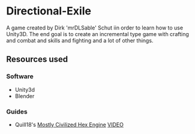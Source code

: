 # Directional-Exile
A game created by Dirk 'mrDLSable' Schut iin order to learn how to use Unity3D. The end goal is to create an incremental type game with crafting and combat and skills and fighting and a lot of other things.

## Resources used
### Software
- Unity3d
- Blender

### Guides
- Quill18's [Mostly Civilized Hex Engine](https://github.com/quill18/MostlyCivilizedHexEngine) [VIDEO](https://www.youtube.com/watch?v=j-rCuN7uMR8)
